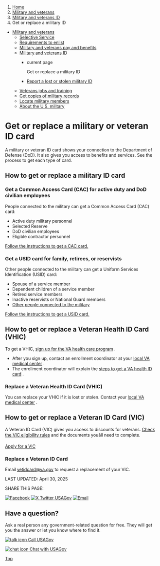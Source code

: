 1. [Home](/)
2. [Military and veterans](/military-and-veterans)
3. [Military and veterans ID](/military-veterans-id)
4. Get or replace a military ID

* [Military and veterans](/military-and-veterans)
  + [Selective Service](/selective-service)
  + [Requirements to enlist](/military-requirements)
  + [Military and veterans pay and benefits](/military-pay-benefits)
  + [Military and veterans ID](/military-veterans-id)
    - current page

      Get or replace a military ID
    - [Report a lost or stolen military ID](/lost-military-card)
  + [Veterans jobs and training](/veteran-jobs-training)
  + [Get copies of military records](/military-records)
  + [Locate military members](/locate-military-members)
  + [About the U.S. military](/us-military)

Get or replace a military or veteran ID card
============================================

A military or veteran ID card shows your connection to the Department of Defense (DoD). It also gives you access to benefits and services. See the process to get each type of card.

**How to get or replace a military ID card**
--------------------------------------------

### Get a Common Access Card (CAC) for active duty and DoD civilian employees

People connected to the military can get a Common Access Card (CAC) card:

* Active duty military personnel
* Selected Reserve
* DoD civilian employees
* Eligible contractor personnel

[Follow the instructions to get a CAC card.](https://www.cac.mil/Common-Access-Card/Getting-Your-CAC/)

### Get a USID card for family, retirees, or reservists

Other people connected to the military can get a Uniform Services Identification (USID) card:

* Spouse of a service member
* Dependent children of a service member
* Retired service members
* Inactive reservists or National Guard members
* [Other people connected to the military](https://www.cac.mil/Next-Generation-Uniformed-Services-ID-Card/)

[Follow the instructions to get a USID card.](https://www.cac.mil/Next-Generation-Uniformed-Services-ID-Card/Getting-Your-ID-Card/)

**How to get or replace a Veteran Health ID Card (VHIC)**
---------------------------------------------------------

To get a VHIC,
[sign up for the VA health care program](https://www.va.gov/health-care/how-to-apply/)
.

* After you sign up, contact an enrollment coordinator at your
  [local VA medical center](https://www.va.gov/find-locations/)
  .
* The enrollment coordinator will explain the
  [steps to get a VA health ID card](https://www.va.gov/health-care/get-health-id-card/)
  .

### Replace a Veteran Health ID Card (VHIC)

You can replace your VHIC if it is lost or stolen. Contact your
[local VA medical center](https://www.va.gov/find-locations/)
.

**How to get or replace a Veteran ID Card (VIC)**
-------------------------------------------------

A Veteran ID Card (VIC) gives you access to discounts for veterans.
[Check the VIC eligibility rules](https://www.va.gov/records/get-veteran-id-cards/vic/)
and the documents youâll need to complete.

[Apply for a VIC](https://eauth.va.gov/accessva/?cspSelectFor=vic)

### Replace a Veteran ID Card

Email
[vetidcard@va.gov](mailto:vetidcard@va.gov)
to request a replacement of your VIC.

LAST UPDATED:
April 30, 2025

SHARE THIS PAGE:

[![Facebook](/themes/custom/usagov/images/social-media-icons/Facebook_Icon.svg)](https://www.facebook.com/sharer/sharer.php?u=https://www.usa.gov/military-id&v=3)
[![X Twitter USAGov](/themes/custom/usagov/images/social-media-icons/X_Twitter_Icon.svg?version=2)](https://twitter.com/intent/tweet?source=webclient&text=https://www.usa.gov/military-id)
[![Email](/themes/custom/usagov/images/social-media-icons/Email_Icon.svg?version=2)](mailto:?subject=https://www.usa.gov/military-id)

Have a question?
----------------

Ask a real person any government-related question for free. They will get you the answer or let you know where to find it.

[![talk icon](/themes/custom/usagov/images/ICONS_talk.png)
Call USAGov](/phone)

[![chat icon](/themes/custom/usagov/images/ICONS_chat.png)
Chat with USAGov](/chat)

[Top](#main-content)